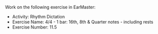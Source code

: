 Work on the following exercise in EarMaster:
- Activity: Rhythm Dictation
- Exercise Name: 4/4 - 1 bar: 16th, 8th & Quarter notes - including rests
- Exercise Number: 11.5
